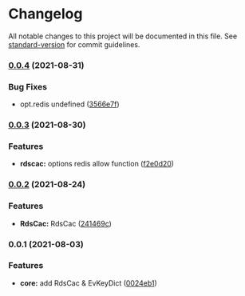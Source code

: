 # Changelog

All notable changes to this project will be documented in this file. See [standard-version](https://github.com/conventional-changelog/standard-version) for commit guidelines.

### [0.0.4](https://github.com/yxjorhs/rdscac/compare/v0.0.3...v0.0.4) (2021-08-31)


### Bug Fixes

* opt.redis undefined ([3566e7f](https://github.com/yxjorhs/rdscac/commit/3566e7f3d951ad8f96ab6129608b0675ec73a6d1))

### [0.0.3](https://github.com/yxjorhs/rdscac/compare/v0.0.2...v0.0.3) (2021-08-30)


### Features

* **rdscac:** options redis allow function ([f2e0d20](https://github.com/yxjorhs/rdscac/commit/f2e0d2046276a1d6ba17b95168af898e3bd2a8ba))

### [0.0.2](https://github.com/yxjorhs/rdscac/compare/v0.0.1...v0.0.2) (2021-08-24)


### Features

* **RdsCac:** RdsCac<EV> ([241469c](https://github.com/yxjorhs/rdscac/commit/241469c4128032debeb21d281ee00eb00c35e02a))

### 0.0.1 (2021-08-03)


### Features

* **core:** add RdsCac & EvKeyDict ([0024eb1](https://github.com/yxjorhs/rdscac/commit/0024eb1eac1f2655b30e8f2b94375317bcbf18a2))
